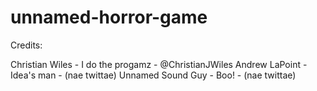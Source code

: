 unnamed-horror-game
===================
Credits:

Christian Wiles - I do the progamz - @ChristianJWiles
Andrew LaPoint - Idea's man - (nae twittae)
Unnamed Sound Guy - Boo! - (nae twittae)
